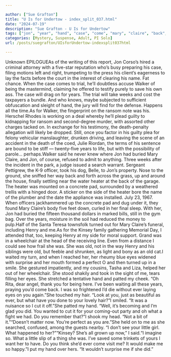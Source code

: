 ```yaml
---

author: ["Sue Grafton"]
title: "U Is for Undertow - index_split_037.html"
date: "2024-07-19"
description: "Sue Grafton - U Is for Undertow"
tags: ["jon", "year", "hand", "case", "come", "mary", "claire", "back", "heater", "henry", "old", "eye", "ever", "name", "trial", "walker", "week", "ransom", "guilty", "still", "buried", "officer", "took", "way", "concrete"]
categories: [Mystery, Suspense, Adult, PI Solo]
url: /posts/suegrafton/UIsforUndertow-indexsplit037html

---
```



Unknown
EPILOGUEAs of the writing of this report, Jon Corso’s hired a criminal attorney with a five-star reputation who’s busy preparing his case, filing motions left and right, trumpeting to the press his client’s eagerness to lay the facts before the court in the interest of clearing his name. Fat chance. When the case comes to trial, he’ll doubtless accuse Walker of being the mastermind, claiming he offered to testify purely to save his own ass. The case will drag on for years. The trial will take weeks and cost the taxpayers a bundle. And who knows, maybe subjected to sufficient obfuscation and sleight of hand, the jury will find for the defense. Happens all the time.As for Walker, the fingerprint on the ransom note was his. Herschel Rhodes is working on a deal whereby he’ll plead guilty to kidnapping for ransom and second-degree murder, with assorted other charges tacked on. In exchange for his testimony, the death-penalty allegation will likely be dropped. Still, once you factor in his guilty plea for felony vehicular manslaughter, drunken driving, and leaving the scene of an accident in the death of the coed, Julie Riordan, the terms of his sentence are bound to be stiff — twenty-five years to life, but with the possibility of parole... perhaps.Walker said he never knew where Jon had buried Mary Claire, and Jon, of course, refused to admit to anything. Three weeks after the incident in the park, a judge issued a search warrant. Sergeant Pettigrew, the K-9 officer, took his dog, Belle, to Jon’s property. Nose to the ground, she sniffed her way back and forth across the grass, up and around the house, finally settling near the water heater at the back of the garage. The heater was mounted on a concrete pad, surrounded by a weathered trellis with a hinged door. A sticker on the side of the heater bore the name of the plumber and the date the appliance was installed. July 23, 1967. When officers jackhammered up the concrete pad and dug under it, they found Mary Claire’s body five feet down, curled in her final sleep. With her, Jon had buried the fifteen thousand dollars in marked bills, still in the gym bag. Over the years, moisture in the soil had reduced the money to pulp.Half of the Santa Teresa townsfolk turned out for Mary Claire’s funeral, including Henry and me.As for the Kinsey family gathering Memorial Day, I attended that, too, keeping Henry at my side for moral support. Grand was in a wheelchair at the head of the receiving line. Even from a distance I could see how frail she was. She was old, not in the way Henry and his siblings were old, but feeble and shrunken, as light and bony as an old cat.I waited my turn, and when I reached her, her rheumy blue eyes widened with surprise and her mouth formed a perfect O and then turned up in a smile. She gestured impatiently, and my cousins, Tasha and Liza, helped her out of her wheelchair. She stood shakily and took in the sight of me, tears filling her eyes. She stretched a tentative hand and patted my cheek. “Oh Rita, dear angel, thank you for being here. I’ve been waiting all these years, praying you’d come back. I was so frightened I’d die without ever laying eyes on you again.”She touched my hair. “Look at you, just as beautiful as ever, but what have you done to your lovely hair?”I smiled. “It was a nuisance so I cut it off.”She patted my hand. “Well, it’s becoming and I’m glad you did. You wanted to cut it for your coming-out party and oh what a fight we had. Do you remember that?”I shook my head. “Not a bit of it.”“Doesn’t matter now. You’re perfect as you are.”She held on to me as she searched, confused, among the guests nearby. “I don’t see your little girl. What happened to her?”“Kinsey? She’s all grown up now,” I said.“I imagine so. What a little slip of a thing she was. I’ve saved some trinkets of yours I want her to have. Do you think she’d ever come visit me? It would make me so happy.”I put my hand over hers. “It wouldn’t surprise me if she did.”
